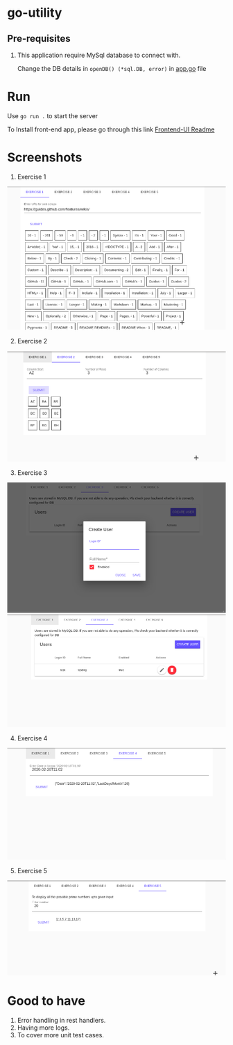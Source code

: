 # go-utility

## Pre-requisites

1. This application require MySql database to connect with.

    Change the DB details in <code>openDB() (*sql.DB, error)</code>  in  <a href="https://github.com/anil-appface/go-utility/blob/6377949be3244b76dbcd4afd282ffd91fdf8d62b/app.go#L40">app.go</a> file


# Run

Use  <code>go run .</code> to start the server

To Install front-end app, please go through this link <a href="frontend-ui/README.md">Frontend-UI Readme</a>

# Screenshots

1. Exercise 1

<img src="screenshots/exercise1.png"/>

2. Exercise 2

<img src="screenshots/exercise2.png"/>

3. Exercise 3

<img src="screenshots/exercise3-1.png"/>

<img src="screenshots/exercise3-2.png"/>

4. Exercise 4

<img src="screenshots/exercise4.png"/>

5. Exercise 5

<img src="screenshots/exercise5.png"/>


# Good to have

1. Error handling in rest handlers.
2. Having more logs. 
3. To cover more unit test cases.
